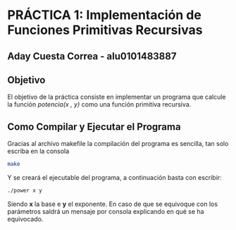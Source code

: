 # PRÁCTICA 1: Implementación de Funciones Primitivas Recursivas
## Aday Cuesta Correa - alu0101483887

## Objetivo
El objetivo de la práctica consiste en implementar un programa que calcule la
función *potencia(x , y)* como una función primitiva recursiva.

## Como Compilar y Ejecutar el Programa
Gracias al archivo makefile la compilación del programa es sencilla, tan solo escriba en la consola

```bash
make
```

Y se creará el ejecutable del programa, a continuación basta con escribir:

```bash
./power x y
```

Siendo **x** la base e **y** el exponente. En caso de que se equivoque con los parámetros saldrá un mensaje por consola explicando en qué se ha equivocado.
